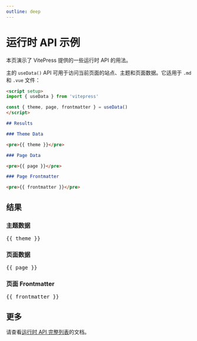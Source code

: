 ```yaml
---
outline: deep
---
```


# 运行时 API 示例

本页演示了 VitePress 提供的一些运行时 API 的用法。

主的 `useData()` API 可用于访问当前页面的站点、主题和页面数据。它适用于 `.md` 和 `.vue` 文件：

```md
<script setup>
import { useData } from 'vitepress'

const { theme, page, frontmatter } = useData()
</script>

## Results

### Theme Data

<pre>{{ theme }}</pre>

### Page Data

<pre>{{ page }}</pre>

### Page Frontmatter

<pre>{{ frontmatter }}</pre>
```

<script setup>
import { useData } from 'vitepress'

const { site, theme, page, frontmatter } = useData()
</script>

## 结果

### 主题数据

<pre>{{ theme }}</pre>

### 页面数据

<pre>{{ page }}</pre>

### 页面 Frontmatter

<pre>{{ frontmatter }}</pre>

## 更多

请查看[运行时 API 完整列表](https://vitepress.dev/reference/runtime-api#usedata)的文档。
